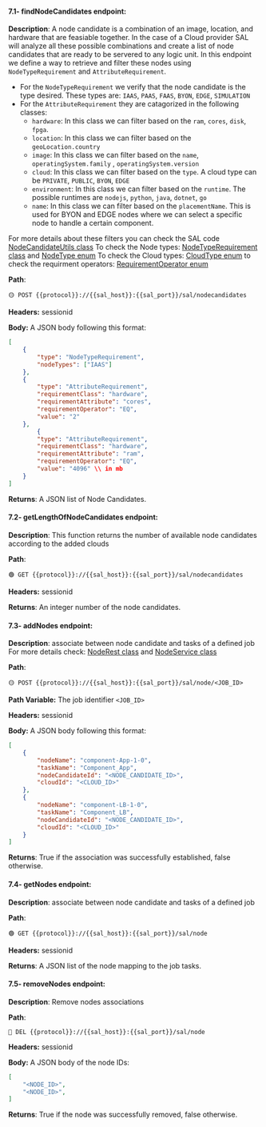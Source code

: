 #### 7.1- findNodeCandidates endpoint:

**Description**: A node candidate is a combination of an image, location, and hardware that are feasiable together. In the case of a Cloud provider SAL will analyze all these possible combinations and create a list of node candidates that are ready to be servered to any logic unit. In this endpoint we define a way to retrieve and filter these nodes using `NodeTypeRequirement` and `AttributeRequirement`.

*   For the `NodeTypeRequirement` we verify that the node candidate is the type desired. These types are: `IAAS`, `PAAS`, `FAAS`, `BYON`, `EDGE`, `SIMULATION`
*   For the `AttributeRequirement` they are catagorized in the following classes:
    *   `hardware`: In this class we can filter based on the `ram`, `cores`, `disk`, `fpga`.
    *   `location`: In this class we can filter based on the `geoLocation.country`
    *   `image`: In this class we can filter based on the `name`, `operatingSystem.family` , `operatingSystem.version`
    *   `cloud`: In this class we can filter based on the `type`. A cloud type can be `PRIVATE`, `PUBLIC`, `BYON`, `EDGE`
    *   `environment`: In this class we can filter based on the `runtime`. The possible runtimes are `nodejs`, `python`, `java`, `dotnet`, `go`
    *   `name`: In this class we can filter based on the `placementName`. This is used for BYON and EDGE nodes where we can select a specific node to handle a certain component.

For more details about these filters you can check the SAL code [NodeCandidateUtils class](https://github.com/ow2-proactive/scheduling-abstraction-layer/blob/master/sal-service/src/main/java/org/ow2/proactive/sal/service/nc/NodeCandidateUtils.java) To check the Node types: [NodeTypeRequirement class](https://github.com/ow2-proactive/scheduling-abstraction-layer/blob/master/sal-common/src/main/java/org/ow2/proactive/sal/model/NodeTypeRequirement.java) and [NodeType enum](https://github.com/ow2-proactive/scheduling-abstraction-layer/blob/master/sal-common/src/main/java/org/ow2/proactive/sal/model/NodeType.java) To check the Cloud types: [CloudType enum](https://github.com/ow2-proactive/scheduling-abstraction-layer/blob/master/sal-common/src/main/java/org/ow2/proactive/sal/model/CloudType.java) to check the requirment operators: [RequirementOperator enum](https://github.com/ow2-proactive/scheduling-abstraction-layer/blob/master/sal-common/src/main/java/org/ow2/proactive/sal/model/RequirementOperator.java)

**Path**:

```url
🟡 POST {{protocol}}://{{sal_host}}:{{sal_port}}/sal/nodecandidates
```

**Headers:** sessionid

**Body:** A JSON body following this format:

```json
[
    {
        "type": "NodeTypeRequirement",
        "nodeTypes": ["IAAS"]
    },
    {
        "type": "AttributeRequirement",
        "requirementClass": "hardware",
        "requirementAttribute": "cores",
        "requirementOperator": "EQ",
        "value": "2" 
    },
        {
        "type": "AttributeRequirement",
        "requirementClass": "hardware",
        "requirementAttribute": "ram",
        "requirementOperator": "EQ",
        "value": "4096" \\ in mb
    }
]
```

**Returns**: A JSON list of Node Candidates.

#### 7.2- getLengthOfNodeCandidates endpoint:

**Description**: This function returns the number of available node candidates according to the added clouds

**Path**:

```url
🟢 GET {{protocol}}://{{sal_host}}:{{sal_port}}/sal/nodecandidates
```

**Headers:** sessionid

**Returns**: An integer number of the node candidates.

#### 7.3- addNodes endpoint:

**Description**: associate between node candidate and tasks of a defined job For more details check: [NodeRest class](https://github.com/ow2-proactive/scheduling-abstraction-layer/blob/master/sal-service/src/main/java/org/ow2/proactive/sal/service/rest/NodeRest.java) and [NodeService class](https://github.com/ow2-proactive/scheduling-abstraction-layer/blob/master/sal-service/src/main/java/org/ow2/proactive/sal/service/service/NodeService.java)

**Path**:

```url
🟡 POST {{protocol}}://{{sal_host}}:{{sal_port}}/sal/node/<JOB_ID>
```

**Path Variable:** The job identifier `<JOB_ID>`

**Headers:** sessionid

**Body:** A JSON body following this format:

```json
[
	{
		"nodeName": "component-App-1-0",
		"taskName": "Component_App",
		"nodeCandidateId": "<NODE_CANDIDATE_ID>",
		"cloudId": "<CLOUD_ID>"
	},
	{
		"nodeName": "component-LB-1-0",
		"taskName": "Component_LB",
		"nodeCandidateId": "<NODE_CANDIDATE_ID>",
		"cloudId": "<CLOUD_ID>"
	}
]
```

**Returns**: True if the association was successfully established, false otherwise.

#### 7.4- getNodes endpoint:

**Description**: associate between node candidate and tasks of a defined job

**Path**:

```url
🟢 GET {{protocol}}://{{sal_host}}:{{sal_port}}/sal/node
```

**Headers:** sessionid

**Returns**: A JSON list of the node mapping to the job tasks.

#### 7.5- removeNodes endpoint:

**Description**: Remove nodes associations

**Path**:

```url
🔴 DEL {{protocol}}://{{sal_host}}:{{sal_port}}/sal/node
```

**Headers:** sessionid

**Body:** A JSON body of the node IDs:

```json
[
    "<NODE_ID>",
    "<NODE_ID>", 
]
```

**Returns**: True if the node was successfully removed, false otherwise.